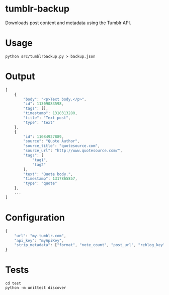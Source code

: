 # tumblr-backup

Downloads post content and metadata using the Tumblr API.

# Usage

```python src/tumblrbackup.py > backup.json```

# Output

``` javascript
[
    {
        "body": "<p>Text body.</p>",
        "id": 11309083598,
        "tags": [],
        "timestamp": 1318313280,
        "title": "Text post",
        "type": "text"
    },
    {
        "id": 11084927889,
        "source": "Quote Author",
        "source_title": "quotesource.com",
        "source_url": "http://www.quotesource.com/",
        "tags": [
            "tag1",
            "tag2"
        ],
        "text": "Quote body.",
        "timestamp": 1317865857,
        "type": "quote"
    },
    ...
]
```

# Configuration

``` javascript
{
    "url": "my.tumblr.com",
    "api_key": "myApiKey",
    "strip_metadata": ["format", "note_count", "post_url", "reblog_key", "date", "blog_name"]
}
```


# Tests

```
cd test
python -m unittest discover
```
